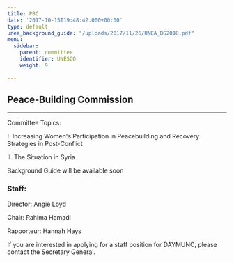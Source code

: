 ```yaml
---
title: PBC
date: '2017-10-15T19:48:42.000+00:00'
type: default
unea_background_guide: "/uploads/2017/11/26/UNEA_BG2018.pdf"
menu:
  sidebar:
    parent: committee
    identifier: UNESCO
    weight: 9

---
```

## Peace-Building Commission

***

Committee Topics:

I. Increasing Women's Participation in Peacebuilding and Recovery Strategies in Post-Conflict

II. The Situation in Syria

Background Guide will be available soon 

### Staff:

Director: Angie Loyd

Chair: Rahima Hamadi

Rapporteur: Hannah Hays

If you are interested in applying for a staff position for DAYMUNC, please contact the Secretary General.